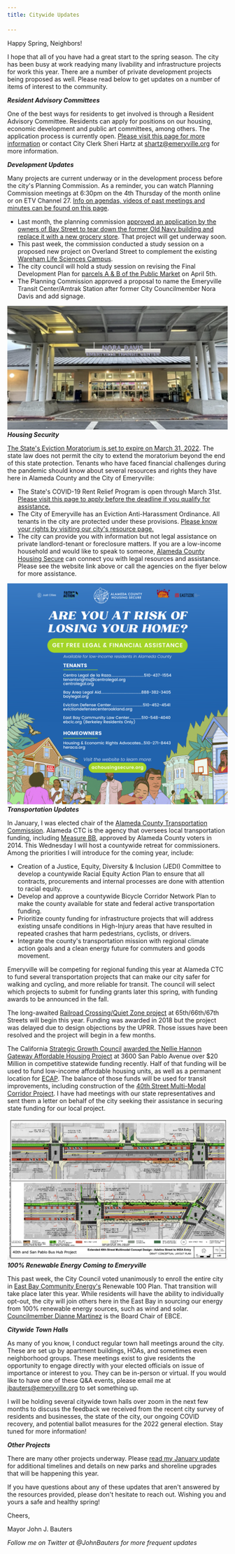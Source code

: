 ```yaml
---
title: Citywide Updates

---
```

Happy Spring, Neighbors!

I hope that all of you have had a great start to the spring season. The city has been busy at work readying many livability and infrastructure projects for work this year. There are a number of private development projects being proposed as well. Please read below to get updates on a number of items of interest to the community. 

**_Resident Advisory Committees_**

One of the best ways for residents to get involved is through a Resident Advisory Committee. Residents can apply for positions on our housing, economic development and public art committees, among others. The application process is currently open. [Please visit this page for more information](https://www.ci.emeryville.ca.us/CivicAlerts.aspx?AID=1102) or contact City Clerk Sheri Hartz at [shartz@emeryville.org](shartz@emeryville.org) for more information.

**_Development Updates_**

Many projects are current underway or in the development process before the city's Planning Commission. As a reminder, you can watch Planning Commission meetings at 6:30pm on the 4th Thursday of the month online or on ETV Channel 27. [Info on agendas, videos of past meetings and minutes can be found on this page](https://www.ci.emeryville.ca.us/104/Planning-Commission).

* Last month, the planning commission [approved an application by the owners of Bay Street to tear down the former Old Navy building and replace it with a new grocery store](https://www.ci.emeryville.ca.us/DocumentCenter/View/13989/Item-92-Bay-Street-Grocery-Staffreport-2-24-2022). That project will get underway soon.
* This past week, the commission conducted a study session on a proposed new project on Overland Street to complement the existing [Wareham Life Sciences Campus](https://www.ci.emeryville.ca.us/DocumentCenter/View/14009/Item-92---Emerystation-Overland-3-24-2022). 
* The city council will hold a study session on revising the Final Development Plan for [parcels A & B of the Public Market](https://emeryville.legistar1.com/emeryville/meetings/2022/4/1977_A_City_Council_22-04-05_Agenda.pdf) on April 5th. 
* The Planning Commission approved a proposal to name the Emeryville Transit Center/Amtrak Station after former City Councilmember Nora Davis and add signage.

![](/img/screen-shot-2022-03-27-at-5-49-45-pm.png)**_Housing Security_**

[The State's Eviction Moratorium is set to expire on March 31, 2022](https://www.youtube.com/watch?v=SHIkb0GJkSA). The state law does not permit the city to extend the moratorium beyond the end of this state protection. Tenants who have faced financial challenges during the pandemic should know about several resources and rights they have here in Alameda County and the City of Emeryville:

* The State's COVID-19 Rent Relief Program is open through March 31st. [Please visit this page to apply before the deadline if you qualify for assistance.](https://housing.ca.gov/covid_rr/#:\~:text=To%20request%20additional%20assistance%2C%20call,at%20833%2D430%2D2122.&text=Are%20you%20a%20landlord%2C%20renter,at%20833%2D430%2D2122.)
* The City of Emeryville has an Eviction Anti-Harassment Ordinance. All tenants in the city are protected under these provisions. [Please know your rights by visiting our city's resource page.](https://www.ci.emeryville.ca.us/1127/Eviction-Harassment-Ordinance)
* The city can provide you with information but not legal assistance on private landlord-tenant or foreclosure matters. If you are a low-income household and would like to speak to someone, [Alameda County Housing Secure](https://www.ac-housingsecure.org/?locale=en) can connect you with legal resources and assistance. Please see the website link above or call the agencies on the flyer below for more assistance.

![](/img/social-media-ac-anti-displacement-post-2.png)**_Transportation Updates_**

In January, I was elected chair of the [Alameda County Transportation Commission](https://www.alamedactc.org/). Alameda CTC is the agency that oversees local transportation funding, including [Measure BB](https://www.alamedactc.org/funding/fund-sources/measure-bb/), approved by Alameda County voters in 2014. This Wednesday I will host a countywide retreat for commissioners. Among the priorities I will introduce for the coming year, include:

* Creation of a Justice, Equity, Diversity & Inclusion (JEDI) Committee to develop a countywide Racial Equity Action Plan to ensure that all contracts, procurements and internal processes are done with attention to racial equity.
* Develop and approve a countywide Bicycle Corridor Network Plan to make the county available for state and federal active transportation funding.
* Prioritize county funding for infrastructure projects that will address existing unsafe conditions in High-Injury areas that have resulted in repeated crashes that harm pedestrians, cyclists, or drivers.
* Integrate the county's transportation mission with regional climate action goals and a clean energy future for commuters and goods movement.

Emeryville will be competing for regional funding this year at Alameda CTC to fund several transportation projects that can make our city safer for walking and cycling, and more reliable for transit. The council will select which projects to submit for funding grants later this spring, with funding awards to be announced in the fall.

The long-awaited [Railroad Crossing/Quiet Zone project](https://www.ci.emeryville.ca.us/DocumentCenter/View/8249/Feasibility-Study-Presentation?bidId=) at 65th/66th/67th Streets will begin this year. Funding was awarded in 2018 but the project was delayed due to design objections by the UPRR. Those issues have been resolved and the project will begin in a few months.

The California [Strategic Growth Council](https://sgc.ca.gov/) [awarded the Nellie Hannon Gateway Affordable Housing Project](https://sgc.ca.gov/meetings/council/2022/docs/20220126-Item6_AHSC_Staff_Report.pdf) at 3600 San Pablo Avenue over $20 Million in competitive statewide funding recently. Half of that funding will be used to fund low-income affordable housing units, as well as a permanent location for [ECAP](https://www.ecapprogram.com/). The balance of those funds will be used for transit improvements, including construction of the [40th Street Multi-Modal Corridor Project](https://www.ci.emeryville.ca.us/1202/40th-and-San-Pablo-Bus-Hub-Concept-Desig). I have had meetings with our state representatives and sent them a letter on behalf of the city seeking their assistance in securing state funding for our local project.

![](/img/screen-shot-2022-03-27-at-6-04-41-pm.png)**_100% Renewable Energy Coming to Emeryville_**

This past week, the City Council voted unanimously to enroll the entire city in [East Bay Community Energy's](https://ebce.org/) Renewable 100 Plan. That transition will take place later this year. While residents will have the ability to individually opt-out, the city will join others here in the East Bay in sourcing our energy from 100% renewable energy sources, such as wind and solar. [Councilmember Dianne Martinez](https://www.ci.emeryville.ca.us/1372/Council-Member-Dianne-Martinez) is the Board Chair of EBCE.

**_Citywide Town Halls_**

As many of you know, I conduct regular town hall meetings around the city. These are set up by apartment buildings, HOAs, and sometimes even neighborhood groups. These meetings exist to give residents the opportunity to engage directly with your elected officials on issue of importance or interest to you. They can be in-person or virtual. If you would like to have one of these Q&A events, please email me at [jbauters@emeryville.org](jbauters@emeryville.org) to set something up.

I will be holding several citywide town halls over zoom in the next few months to discuss the feedback we received from the recent city survey of residents and businesses, the state of the city, our ongoing COVID recovery, and potential ballot measures for the 2022 general election. Stay tuned for more information!

**_Other Projects_**

There are many other projects underway. Please [read my January update](https://johnbauters.net/2022/01/02/2021-wrap-up-progress-on-priorities/) for additional timelines and details on new parks and shoreline upgrades that will be happening this year.

If you have questions about any of these updates that aren't answered by the resources provided, please don't hesitate to reach out. Wishing you and yours a safe and healthy spring!

Cheers,

Mayor John J. Bauters

_Follow me on Twitter at @JohnBauters for more frequent updates_